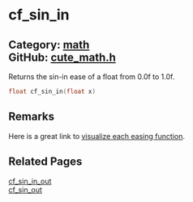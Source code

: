 [](../header.md ':include')

# cf_sin_in

Category: [math](/api_reference?id=math)  
GitHub: [cute_math.h](https://github.com/RandyGaul/cute_framework/blob/master/include/cute_math.h)  
---

Returns the sin-in ease of a float from 0.0f to 1.0f.

```cpp
float cf_sin_in(float x)
```

## Remarks

Here is a great link to [visualize each easing function](https://easings.net/).

## Related Pages

[cf_sin_in_out](/math/cf_sin_in_out.md)  
[cf_sin_out](/math/cf_sin_out.md)  
